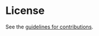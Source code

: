 # License

See the
[guidelines for contributions](https://github.com/idomingu/knowledge-graph-yang/blob/main/CONTRIBUTING.md).
